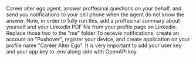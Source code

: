 Career alter ego agent, answer proffesinal questions on your behalf, and send you notifications to your cell phone when the agent do not know the answer. 
Note, in order to fully run this, add a proffesinal summary about yourself and your Linkedin PDF file from your profile page on Linkedin. Replace those two to the "me" folder
To recevie notifications, create an account on "Pushover", register your device, and create application on your profile name "Career Alter Ego".
It is very important to add your user key and your app key to .env along side with OpenAPI key.
